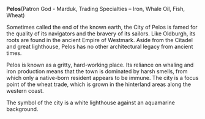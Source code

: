 **Pelos**\(Patron God - Marduk, Trading Specialties – Iron, Whale Oil, Fish, Wheat\)

Sometimes called the end of the known earth, the City of Pelos is famed for the quality of its navigators and the bravery of its sailors. Like Oldburgh, its roots are found in the ancient Empire of Westmark. Aside from the Citadel and great lighthouse, Pelos has no other architectural legacy from ancient times.

Pelos is known as a gritty, hard-working place. Its reliance on whaling and iron production means that the town is dominated by harsh smells, from which only a native-born resident appears to be immune. The city is a focus point of the wheat trade, which is grown in the hinterland areas along the western coast.

The symbol of the city is a white lighthouse against an aquamarine background.

